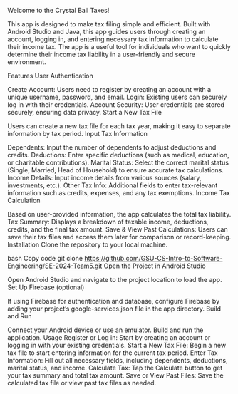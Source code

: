 Welcome to the Crystal Ball Taxes!

This app is designed to make tax filing simple and efficient. Built with Android Studio and Java, this app guides users through creating an account, logging in, and entering necessary tax information to calculate their income tax. The app is a useful tool for individuals who want to quickly determine their income tax liability in a user-friendly and secure environment.

Features
User Authentication

Create Account: Users need to register by creating an account with a unique username, password, and email.
Login: Existing users can securely log in with their credentials.
Account Security: User credentials are stored securely, ensuring data privacy.
Start a New Tax File

Users can create a new tax file for each tax year, making it easy to separate information by tax period.
Input Tax Information

Dependents: Input the number of dependents to adjust deductions and credits.
Deductions: Enter specific deductions (such as medical, education, or charitable contributions).
Marital Status: Select the correct marital status (Single, Married, Head of Household) to ensure accurate tax calculations.
Income Details: Input income details from various sources (salary, investments, etc.).
Other Tax Info: Additional fields to enter tax-relevant information such as credits, expenses, and any tax exemptions.
Income Tax Calculation

Based on user-provided information, the app calculates the total tax liability.
Tax Summary: Displays a breakdown of taxable income, deductions, credits, and the final tax amount.
Save & View Past Calculations: Users can save their tax files and access them later for comparison or record-keeping.
Installation
Clone the repository to your local machine.

bash
Copy code
git clone https://github.com/GSU-CS-Intro-to-Software-Engineering/SE-2024-Team5.git
Open the Project in Android Studio

Open Android Studio and navigate to the project location to load the app.
Set Up Firebase (optional)

If using Firebase for authentication and database, configure Firebase by adding your project’s google-services.json file in the app directory.
Build and Run

Connect your Android device or use an emulator.
Build and run the application.
Usage
Register or Log in: Start by creating an account or logging in with your existing credentials.
Start a New Tax File: Begin a new tax file to start entering information for the current tax period.
Enter Tax Information: Fill out all necessary fields, including dependents, deductions, marital status, and income.
Calculate Tax: Tap the Calculate button to get your tax summary and total tax amount.
Save or View Past Files: Save the calculated tax file or view past tax files as needed.

